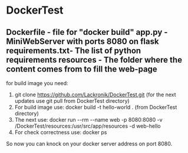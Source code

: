 # DockerTest
Dockerfile	- file for "docker build"
app.py		- MiniWebServer with ports 8080 on flask
requirements.txt- The list of python requirements
resources	- The folder where the content comes from to fill the web-page
---------------------------------
for build image you need:
1. git clone https://github.com/Lackronik/DockerTest.git (for the next updates use git pull from DockerTest directory)
2. For build image use: docker build -t hello-world . (from DockerTest directory)
3. The next use: docker run --rm --name web -p 8080:8080 -v <absolute path to directory>/DockerTest/resources:/usr/src/app/resources -d web-hello
4. For check correctness use: docker ps

So now you can knock on your docker server address on port 8080.
